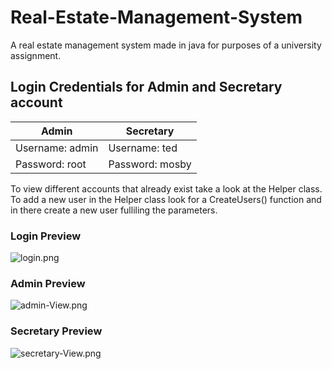 # Real-Estate-Management-System
A real estate management system made in java for purposes of a university assignment.

## Login Credentials for Admin and Secretary account

|     Admin        |    Secretary   |
|  -------------   |  ------------- |
| Username: admin  | Username: ted  |
| Password: root   | Password: mosby|

To view different accounts that already exist take a look at the Helper class. 
To add a new user in the Helper class look for a CreateUsers() function and in there create a new user fulliling the parameters.

### Login Preview
![login.png](https://i.postimg.cc/CK4JXny0/login.png)

### Admin Preview
![admin-View.png](https://i.postimg.cc/6QzLYsR5/admin-View.png)

### Secretary Preview
![secretary-View.png](https://i.postimg.cc/J0HNrGFG/secretary-View.png)
